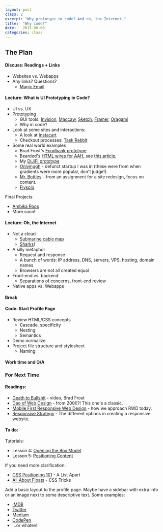 ```yaml
---
layout: post
class: 2
excerpt: "Why prototype in code? And oh, the Internet."
title:  "Why code?"
date:   2015-06-06
categories: class
---
```


## The Plan

#### <span class="post-title-pre">Discuss:</span> Readings + Links
	
* Websites vs. Webapps
* Any links? Questions?
	* [Magic Email](http://themagicemail.com/)

#### <span class="post-title-pre">Lecture:</span> What is UI Prototyping in Code?
* UI vs. UX
* Prototyping	
	* GUI tools: [Invision](http://www.invisionapp.com/), [Maccaw](http://macaw.co/), [Sketch](http://bohemiancoding.com/sketch/), [Framer](http://framerjs.com/), [Oragami](https://facebook.github.io/origami/)
	* Why in code?
* Look at some sites and interactions:
	* A look at [Instacart](http://instacart.com/store)
	* Checkout processes: [Task Rabbit](https://www.taskrabbit.com/)
* Some real world examples
	* Brad Frost's [Foodbank prototype](http://foodbank.bradfrostweb.com/patternlab/v3/patterns/03-templates-03-program-detail/03-templates-03-program-detail.html#)
	* Bearded's [HTML wires for AAH](http://aafh-css.herokuapp.com/wireframes), see [this article](http://alistapart.com/article/responsive-comping-obtaining-signoff-with-mockups).
	* My [DiJiFi prototype](http://dijifi-wireframes.herokuapp.com)
	* [Onlyinpgh](http://stuff.notlaura.com/demos/oip-mockup) - defunct startup I was in (these were from when gradients were more popular, don't judge!).
	* [Mr. Bottles](http://stuff.notlaura.com/demos/mrbottles) - from an assignment for a site redesign, focus on content.
	* [Flysolo](http://nlstage.co/flysolo-wires/)

Final Projects

* [Ambika Roos](https://ambikaroos.c9.io/met-app-prototype/index.html)
* More soon!

#### <span class="post-title-pre">Lecture:</span> Oh, the Internet

* Not a cloud
	* [Submarine cable map](http://submarinecablemap.com)
	* [Sharks](https://www.youtube.com/watch?v=1ex7uTQf4bQ)!
* A silly metaphor
	* Request and response
	* A bunch of words: IP address, DNS, servers, VPS, hosting, domain names
	* Browsers are not all created equal
* Front-end vs. backend
	* Separations of concerns, front-end review
* Native apps vs. Webapps

#### Break

#### <span class="post-title-pre">Code:</span> Start Profile Page 

* Review HTML/CSS concepts
	* Cascade, specificity
	* Nesting
	* Semantics
* Demo normalize
* Project file structure and stylesheet
	* Naming

#### Work time and Q/A


<div class="post-todos notice" markdown="1">

### For Next Time

#### Readings:

* [Death to Bullshit](https://www.youtube.com/watch?v=nE0CRMm59BY) - video, Brad Frost
* [Dao of Web Design](http://alistapart.com/article/dao) - from 2000?! This one's a classic.
* [Mobile First Responsive Web Design](http://bradfrost.com/blog/web/mobile-first-responsive-web-design/) - how we approach RWD today.
* [Responsive Strategy](http://bradfrost.com/blog/post/responsive-strategy/) - The different options in creating a responsive website.

#### To do:

Tutorials:

* Lesson 4: [Opening the Box Model](http://learn.shayhowe.com/html-css/positioning-content/)
* Lesson 5: [Positioning Content](http://learn.shayhowe.com/html-css/positioning-content/)

If you need more clarification:

* [CSS Positioning 101](http://alistapart.com/article/css-positioning-101) - A List Apart
* [All About Floats](https://css-tricks.com/all-about-floats/) - CSS Tricks

Add a basic layout to the profile page. Maybe have a sidebar with extra info or an image next to some descriptive text. Some examples:

* [IMDB](http://www.imdb.com/name/nm0202970/?ref_=nv_sr_1)
* [Twitter](https://twitter.com/shibesbot)
* [Medium](https://medium.com/@JohnKobs)
* [CodePen](http://codepen.io/derekjp/)
* ...or whatev!

</div>

